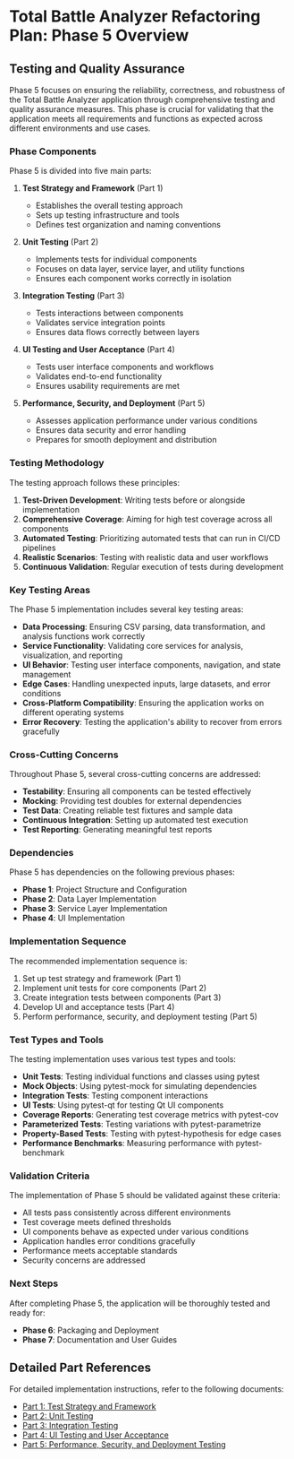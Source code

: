 # Total Battle Analyzer Refactoring Plan: Phase 5 Overview
## Testing and Quality Assurance

Phase 5 focuses on ensuring the reliability, correctness, and robustness of the Total Battle Analyzer application through comprehensive testing and quality assurance measures. This phase is crucial for validating that the application meets all requirements and functions as expected across different environments and use cases.

### Phase Components

Phase 5 is divided into five main parts:

1. **Test Strategy and Framework** (Part 1)
   - Establishes the overall testing approach
   - Sets up testing infrastructure and tools
   - Defines test organization and naming conventions

2. **Unit Testing** (Part 2)
   - Implements tests for individual components
   - Focuses on data layer, service layer, and utility functions
   - Ensures each component works correctly in isolation

3. **Integration Testing** (Part 3)
   - Tests interactions between components
   - Validates service integration points
   - Ensures data flows correctly between layers

4. **UI Testing and User Acceptance** (Part 4)
   - Tests user interface components and workflows
   - Validates end-to-end functionality
   - Ensures usability requirements are met

5. **Performance, Security, and Deployment** (Part 5)
   - Assesses application performance under various conditions
   - Ensures data security and error handling
   - Prepares for smooth deployment and distribution

### Testing Methodology

The testing approach follows these principles:

1. **Test-Driven Development**: Writing tests before or alongside implementation
2. **Comprehensive Coverage**: Aiming for high test coverage across all components
3. **Automated Testing**: Prioritizing automated tests that can run in CI/CD pipelines
4. **Realistic Scenarios**: Testing with realistic data and user workflows
5. **Continuous Validation**: Regular execution of tests during development

### Key Testing Areas

The Phase 5 implementation includes several key testing areas:

- **Data Processing**: Ensuring CSV parsing, data transformation, and analysis functions work correctly
- **Service Functionality**: Validating core services for analysis, visualization, and reporting
- **UI Behavior**: Testing user interface components, navigation, and state management
- **Edge Cases**: Handling unexpected inputs, large datasets, and error conditions
- **Cross-Platform Compatibility**: Ensuring the application works on different operating systems
- **Error Recovery**: Testing the application's ability to recover from errors gracefully

### Cross-Cutting Concerns

Throughout Phase 5, several cross-cutting concerns are addressed:

- **Testability**: Ensuring all components can be tested effectively
- **Mocking**: Providing test doubles for external dependencies
- **Test Data**: Creating reliable test fixtures and sample data
- **Continuous Integration**: Setting up automated test execution
- **Test Reporting**: Generating meaningful test reports

### Dependencies

Phase 5 has dependencies on the following previous phases:

- **Phase 1**: Project Structure and Configuration
- **Phase 2**: Data Layer Implementation
- **Phase 3**: Service Layer Implementation
- **Phase 4**: UI Implementation

### Implementation Sequence

The recommended implementation sequence is:

1. Set up test strategy and framework (Part 1)
2. Implement unit tests for core components (Part 2)
3. Create integration tests between components (Part 3)
4. Develop UI and acceptance tests (Part 4)
5. Perform performance, security, and deployment testing (Part 5)

### Test Types and Tools

The testing implementation uses various test types and tools:

- **Unit Tests**: Testing individual functions and classes using pytest
- **Mock Objects**: Using pytest-mock for simulating dependencies
- **Integration Tests**: Testing component interactions
- **UI Tests**: Using pytest-qt for testing Qt UI components
- **Coverage Reports**: Generating test coverage metrics with pytest-cov
- **Parameterized Tests**: Testing variations with pytest-parametrize
- **Property-Based Tests**: Testing with pytest-hypothesis for edge cases
- **Performance Benchmarks**: Measuring performance with pytest-benchmark

### Validation Criteria

The implementation of Phase 5 should be validated against these criteria:

- All tests pass consistently across different environments
- Test coverage meets defined thresholds
- UI components behave as expected under various conditions
- Application handles error conditions gracefully
- Performance meets acceptable standards
- Security concerns are addressed

### Next Steps

After completing Phase 5, the application will be thoroughly tested and ready for:

- **Phase 6**: Packaging and Deployment
- **Phase 7**: Documentation and User Guides

## Detailed Part References

For detailed implementation instructions, refer to the following documents:

- [Part 1: Test Strategy and Framework](phase5-part1-test-strategy.md)
- [Part 2: Unit Testing](phase5-part2-unit-testing.md)
- [Part 3: Integration Testing](phase5-part3-integration-testing.md)
- [Part 4: UI Testing and User Acceptance](phase5-part4-ui-testing.md)
- [Part 5: Performance, Security, and Deployment Testing](phase5-part5-performance-security.md) 